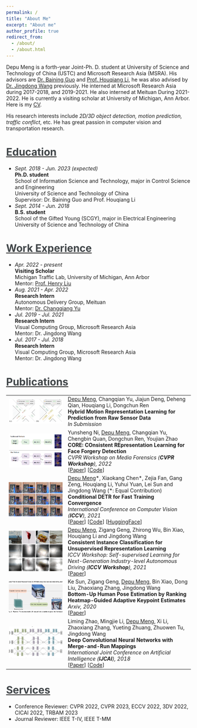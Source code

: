 ```yaml
---
permalink: /
title: "About Me"
excerpt: "About me"
author_profile: true
redirect_from: 
  - /about/
  - /about.html
---
```


<head>
  <link rel="stylesheet" href="../assets/css/style.css">
</head>

Depu Meng is a forth-year Joint-Ph. D. student at University of Science and Technology of China (USTC) and Microsoft Research Asia (MSRA).
His advisors are [Dr. Baining Guo](https://www.microsoft.com/en-us/research/people/bainguo/) and [Prof. Houqiang Li](http://staff.ustc.edu.cn/~lihq/en/), he was also advised by [Dr. Jingdong Wang](https://jingdongwang2017.github.io/) previously.
He interned at Microsoft Research Asia during 2017-2018, and 2019-2021. He also interned at Meituan
During 2021-2022. He is currently a visiting scholar at University of Michigan, Ann Arbor.
Here is my [CV](../files/CV.pdf).

His research interests include *2D/3D object detection, motion prediction, traffic conflict*, etc. He has great passion in computer vision and transportation research.

[<span style="color:rgb(64,69,72)">Education</span>](#education)
======
* *Sept. 2018 - Jun. 2023 (expected)*  
  **Ph.D. student**  
  School of Information Science and Technology, major in Control Science and Engineering  
  University of Science and Technology of China  
  Supervisor: Dr. Baining Guo and Prof. Houqiang Li
* *Sept. 2014 - Jun. 2018*  
  **B.S. student**  
  School of the Gifted Young (SCGY), major in Electrical Engineering  
  University of Science and Technology of China

[<span style="color:rgb(64,69,72)">Work Experience</span>](#work-experience)
======
* *Apr. 2022 - present*  
  **Visiting Scholar**  
  Michigan Traffic Lab, University of Michigan, Ann Arbor  
  Mentor: [Prof. Henry Liu](https://traffic.engin.umich.edu/)
* *Aug. 2021 - Apr. 2022*  
  **Research Intern**  
  Autonomous Delivery Group, Meituan  
  Mentor: [Dr. Changqiang Yu](https://www.changqianyu.me/)
* *Jul. 2019 - Jul. 2021*  
  **Research Intern**  
  Visual Computing Group, Microsoft Research Asia  
  Mentor: Dr. Jingdong Wang
* *Jul. 2017 - Jul. 2018*  
  **Research Intern**  
  Visual Computing Group, Microsoft Research Asia  
  Mentor: Dr. Jingdong Wang

[<span style="color:rgb(64,69,72)">Publications</span>](#publications)
======

<table>
 <tr>
    <td><img class="work-img" src="../images/HyMo.png"></td>
    <td width="68%">
            <u>Depu Meng</u>, Changqian Yu, Jiajun Deng, Deheng Qian, Houqiang Li, Dongchun Ren
            <br>
            <strong>Hybrid Motion Representation Learning for Prediction from Raw Sensor Data</strong>
            <br>
            <em><i>In Submission</i></em>
            <br>
            <!-- [target="_blank">Paper</ [<a href="https://github.com/Atten4Vis/ConditionalDETR" target="_blank">Code</a>]
            <br> -->
        </td>
 </tr>
 <tr>
    <td><img class="work-img" src="../images/CORE.png"></td>
    <td width="68%">
            Yunsheng Ni, <u>Depu Meng</u>, Changqian Yu, Chengbin Quan, Dongchun Ren, Youjian Zhao
            <br>
            <strong>CORE: COnsistent REpresentation Learning for Face Forgery Detection</strong>
            <br>
            <em><i>CVPR Workshop on Media Forensics (<strong>CVPR Workshop</strong>)</i>, 2022</em>
            <br>
            [<a href="https://arxiv.org/abs/2206.02749" target="_blank">Paper</a>] [<a href="https://github.com/niyunsheng/CORE" target="_blank">Code</a>]
            <br>
        </td>
 </tr>
 <tr>
    <td><img class="work-img" src="../images/conddetr.png"></td>
    <td width="68%">
            <u>Depu Meng</u>*, Xiaokang Chen*, Zejia Fan, Gang Zeng, Houqiang Li, Yuhui Yuan, Lei Sun and Jingdong Wang (*: Equal Contribution)
            <br>
            <strong>Conditional DETR for Fast Training Convergence</strong>
            <br>
            <em><i>International Conference on Computer Vision (<strong>ICCV</strong>)</i>, 2021</em>
            <br>
            [<a href="https://arxiv.org/abs/2108.06152" target="_blank">Paper</a>] [<a href="https://github.com/Atten4Vis/ConditionalDETR" target="_blank">Code</a>] [<a href="https://huggingface.co/docs/transformers/main/model_doc/conditional_detr" target="_blank">HuggingFace</a>]
            <br>
        </td>
 </tr>
 <tr>
    <td><img class="work-img" src="../images/conic.png"></td>
    <td width="68%">
            <u>Depu Meng</u>, Zigang Geng, Zhirong Wu, Bin Xiao, Houqiang Li and Jingdong Wang
            <br>
            <strong>Consistent Instance Classification for Unsupervised Representation Learning</strong>
            <br>
            <em><i>ICCV Workshop: Self-supervised Learning for Next-Generation Industry-level Autonomous Driving (<strong>ICCV Workshop</strong>)</i>, 2021</em>
            <br>
            [<a href="https://sslad2021.github.io/files/2.pdf" target="_blank">Paper</a>]
            <br>
        </td>
 </tr>
 <tr>
    <td><img class="work-img" src="../images/bottomuppose.png"></td>
    <td width="68%">
            Ke Sun, Zigang Geng, <u>Depu Meng</u>, Bin Xiao, Dong Liu, Zhaoxiang Zhang, Jingdong Wang
            <br>
            <strong>Bottom-Up Human Pose Estimation by Ranking Heatmap-Guided Adaptive Keypoint Estimates</strong>
            <br>
            <em><i>Arxiv</i>, 2020</em>
            <br>
            [<a href="https://arxiv.org/abs/2006.15480" target="_blank">Paper</a>]
            <br>
        </td>
 </tr>
 <tr>
    <td><img class="work-img" src="../images/mergeandrun.png"></td>
    <td width="68%">
            Liming Zhao, Mingjie Li, <u>Depu Meng</u>, Xi Li, Zhaoxiang Zhang, Yueting Zhuang, Zhuowen Tu, Jingdong Wang
            <br>
            <strong>Deep Convolutional Neural Networks with Merge-and-Run Mappings</strong>
            <br>
            <em><i>International Joint Conference on Artificial Intelligence (<strong>IJCAI</strong>)</i>, 2018</em>
            <br>
            [<a href="https://www.ijcai.org/Proceedings/2018/0440.pdf" target="_blank">Paper</a>] [<a href="https://github.com/zlmzju/fusenet" target="_blank">Code</a>]
            <br></td>
 </tr>
</table>

[<span style="color:rgb(64,69,72)">Services</span>](#services)
======
* Conference Reviewer: CVPR 2022, CVPR 2023, ECCV 2022, 3DV 2022, CICAI 2022, TRBAM 2023
* Journal Reviewer: IEEE T-IV, IEEE T-MM